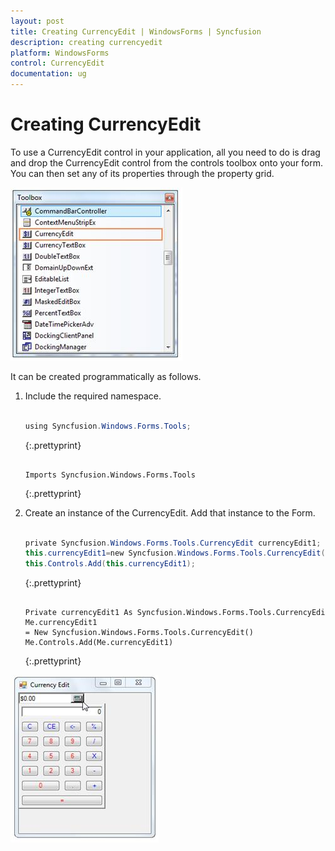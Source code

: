 ```yaml
---
layout: post
title: Creating CurrencyEdit | WindowsForms | Syncfusion
description: creating currencyedit
platform: WindowsForms
control: CurrencyEdit
documentation: ug
---
```


# Creating CurrencyEdit


To use a CurrencyEdit control in your application, all you need to do is drag and drop the CurrencyEdit control from the controls toolbox onto your form. You can then set any of its properties through the property grid.

 ![](Overview_images/Overview_img414.png) 



It can be created programmatically as follows.

1. Include the required namespace.
   
   ~~~ cs
   
   using Syncfusion.Windows.Forms.Tools;
   
   ~~~
   {:.prettyprint}
   
   ~~~vbnet
   
   Imports Syncfusion.Windows.Forms.Tools
   
   ~~~
   {:.prettyprint}



2. Create an instance of the CurrencyEdit. Add that instance to the Form.
   
   ~~~ cs
   
   private Syncfusion.Windows.Forms.Tools.CurrencyEdit currencyEdit1;
   this.currencyEdit1=new Syncfusion.Windows.Forms.Tools.CurrencyEdit();
   this.Controls.Add(this.currencyEdit1);
   
   ~~~
   {:.prettyprint}
   
   
   ~~~vbnet
   
   Private currencyEdit1 As Syncfusion.Windows.Forms.Tools.CurrencyEdit
   Me.currencyEdit1 = New Syncfusion.Windows.Forms.Tools.CurrencyEdit()
   Me.Controls.Add(Me.currencyEdit1)
   
   ~~~
   {:.prettyprint}



![](Overview_images/Overview_img415.png) 
